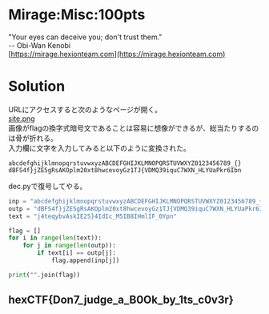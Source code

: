 # Mirage:Misc:100pts
"Your eyes can deceive you; don't trust them."  
-- Obi-Wan Kenobi  
[https://mirage.hexionteam.com](https://mirage.hexionteam.com)  

# Solution
URLにアクセスすると次のようなページが開く。  
[site.png](site/site.png)  
画像がflagの換字式暗号文であることは容易に想像ができるが、総当たりするのは骨が折れる。  
入力欄に文字を入力してみると以下のように変換された。  
```text
abcdefghijklmnopqrstuvwxyzABCDEFGHIJKLMNOPQRSTUVWXYZ0123456789_{}
dBFS4f}jZE5gRsAKOplm20xt8hwcevoyGz1TJ{VDMQ39iquC7WXN_HLYUaPkr6Ibn
```
dec.pyで復号してやる。  
```python:dec.py
inp = "abcdefghijklmnopqrstuvwxyzABCDEFGHIJKLMNOPQRSTUVWXYZ0123456789_{}"
outp = "dBFS4f}jZE5gRsAKOplm20xt8hwcevoyGz1TJ{VDMQ39iquC7WXN_HLYUaPkr6Ibn"
text = "j4teqybvAskIE2S}4IdIc_M5IB8IHmlIF_0Ypn"

flag = []
for i in range(len(text)):
	for j in range(len(outp)):
		if text[i] == outp[j]:
			flag.append(inp[j])

print("".join(flag))
```

## hexCTF{Don7_judge_a_B0Ok_by_1ts_c0v3r}